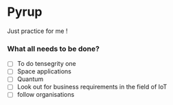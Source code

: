 # Pyrup
Just practice for me !

### What all needs to be done?
- [ ] To do tensegrity one
- [ ] Space applications
- [ ] Quantum
- [ ] Look out for business requirements in the field of IoT
- [ ] follow organisations
